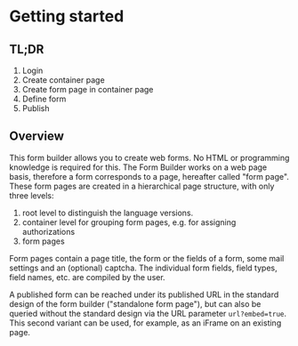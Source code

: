 # Getting started

## TL;DR

1. Login
1. Create container page
1. Create form page in container page
1. Define form
1. Publish

## Overview

This form builder allows you to create web forms. No HTML or programming knowledge is required for this. The Form Builder works on a web page basis, therefore a form corresponds to a page, hereafter called "form page". These form pages are created in a hierarchical page structure, with only three levels: 

1. root level to distinguish the language versions.
1. container level for grouping form pages, e.g. for assigning authorizations
1. form pages

Form pages contain a page title, the form or the fields of a form, some mail settings and an (optional) captcha. The individual form fields, field types, field names, etc. are compiled by the user. 

A published form can be reached under its published URL in the standard design of the form builder ("standalone form page"), but can also be queried without the standard design via the URL parameter `url?embed=true`. This second variant can be used, for example, as an iFrame on an existing page.
